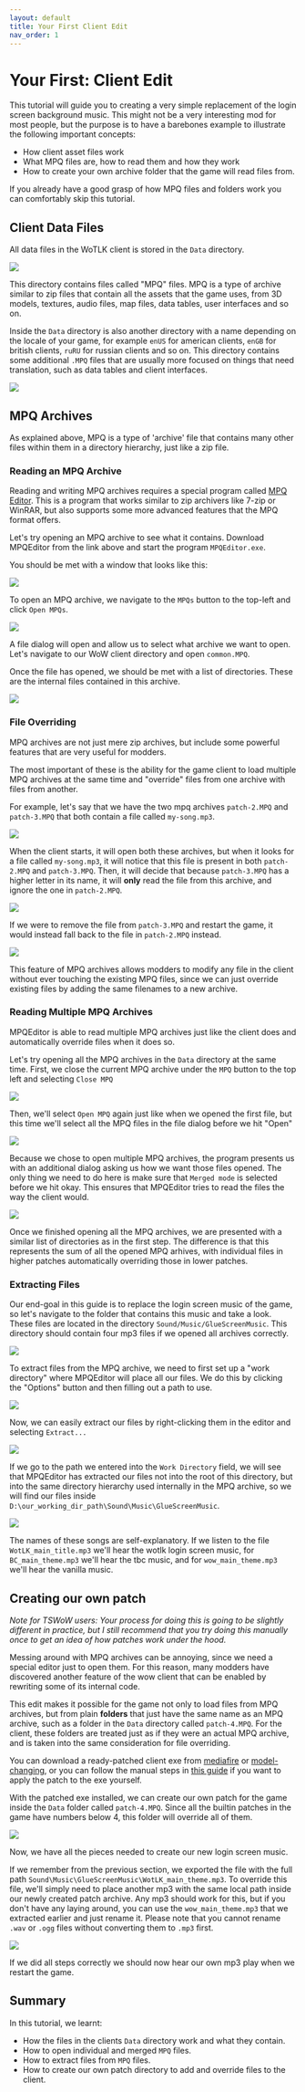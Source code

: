 ```yaml
---
layout: default
title: Your First Client Edit
nav_order: 1
---
```


# Your First: Client Edit

This tutorial will guide you to creating a very simple replacement of the login screen background music. This might not be a very interesting mod for most people, but the purpose is to have a barebones example to illustrate the following important concepts:

- How client asset files work
- What MPQ files are, how to read them and how they work
- How to create your own archive folder that the game will read files from.

If you already have a good grasp of how MPQ files and folders work you can comfortably skip this tutorial.

## Client Data Files

All data files in the WoTLK client is stored in the `Data` directory.

<img class="mi ili80" src="https://i.imgur.com/fTCy0sw.png">

This directory contains files called "MPQ" files. MPQ is a type of archive similar to zip files that contain all the assets that the game uses, from 3D models, textures, audio files, map files, data tables, user interfaces and so on.

Inside the `Data` directory is also another directory with a name depending on the locale of your game, for example `enUS` for american clients, `enGB` for british clients, `ruRU` for russian clients and so on. This directory contains some additional `.MPQ` files that are usually more focused on things that need translation, such as data tables and client interfaces.

<img class="mi ili80" src="https://i.imgur.com/tJWReOd.png">

## MPQ Archives

As explained above, MPQ is a type of 'archive' file that contains many other files within them in a directory hierarchy, just like a zip file. 

### Reading an MPQ Archive

Reading and writing MPQ archives requires a special program called [MPQ Editor](http://www.zezula.net/download/mpqeditor_en.zip). This is a program that works similar to zip archivers like 7-zip or WinRAR, but also supports some more advanced features that the MPQ format offers.

Let's try opening an MPQ archive to see what it contains. Download MPQEditor from the link above and start the program `MPQEditor.exe`.

You should be met with a window that looks like this:

<img class="mi ili80" src="https://i.imgur.com/8AbUV2I.png">

To open an MPQ archive, we navigate to the `MPQs` button to the top-left and click `Open MPQs`.

<img class="mi ili80" src="https://i.imgur.com/wewSiwz.png">

A file dialog will open and allow us to select what archive we want to open. Let's navigate to our WoW client directory and open `common.MPQ`.

Once the file has opened, we should be met with a list of directories. These are the internal files contained in this archive.

<img class="mi ili80" src="https://i.imgur.com/LJkSoyj.png">

### File Overriding

MPQ archives are not just mere zip archives, but include some powerful features that are very useful for modders.

The most important of these is the ability for the game client to load multiple MPQ archives at the same time and "override" files from one archive with files from another.

For example, let's say that we have the two mpq archives `patch-2.MPQ` and `patch-3.MPQ` that both contain a file called `my-song.mp3`.

<img class="mi ili80" src="https://i.imgur.com/Q5z0XCC.png">

When the client starts, it will open both these archives, but when it looks for a file called `my-song.mp3`, it will notice that this file is present in both `patch-2.MPQ` and `patch-3.MPQ`. Then, it will decide that because `patch-3.MPQ` has a higher letter in its name, it will **only** read the file from this archive, and ignore the one in `patch-2.MPQ`.

<img class="mi ili80" src="https://i.imgur.com/kvAhDr4.png">

If we were to remove the file from `patch-3.MPQ` and restart the game, it would instead fall back to the file in `patch-2.MPQ` instead.

<img class="mi ili80" src ="https://i.imgur.com/DZ52WhX.png">

This feature of MPQ archives allows modders to modify any file in the client without ever touching the existing MPQ files, since we can just override existing files by adding the same filenames to a new archive.

### Reading Multiple MPQ Archives

MPQEditor is able to read multiple MPQ archives just like the client does and automatically override files when it does so.

Let's try opening all the MPQ archives in the `Data` directory at the same time. First, we close the current MPQ archive under the `MPQ` button to the top left and selecting `Close MPQ`

<img class="mi ili80" src="https://i.imgur.com/UZ2WRSB.png">

Then, we'll select `Open MPQ` again just like when we opened the first file, but this time we'll select all the MPQ files in the file dialog before we hit "Open"

<img class="mi ili80" src="https://i.imgur.com/nnKVPne.png">

Because we chose to open multiple MPQ archives, the program presents us with an additional dialog asking us how we want those files opened. The only thing we need to do here is make sure that `Merged mode` is selected before we hit okay. This ensures that MPQEditor tries to read the files the way the client would.

<img class="mi ili80" src="https://i.imgur.com/7KNirt1.png">

Once we finished opening all the MPQ archives, we are presented with a similar list of directories as in the first step. The difference is that this represents the sum of all the opened MPQ arhives, with individual files in higher patches automatically overriding those in lower patches.

### Extracting Files

Our end-goal in this guide is to replace the login screen music of the game, so let's navigate to the folder that contains this music and take a look. These files are located in the directory `Sound/Music/GlueScreenMusic`. This directory should contain four mp3 files if we opened all archives correctly.

<img class="mi ili80" src="https://i.imgur.com/kzLcp7U.png">

To extract files from the MPQ archive, we need to first set up a "work directory" where MPQEditor will place all our files. We do this by clicking the "Options" button and then filling out a path to use.

<img class="mi ili80" src="https://i.imgur.com/V3DOobz.png">

Now, we can easily extract our files by right-clicking them in the editor and selecting `Extract...`

<img class="mi ili80" src="https://i.imgur.com/Sz1tJiF.png">

If we go to the path we entered into the `Work Directory` field, we will see that MPQEditor has extracted our files not into the root of this directory, but into the same directory hierarchy used internally in the MPQ archive, so we will find our files inside `D:\our_working_dir_path\Sound\Music\GlueScreenMusic`.

<img class="mi ili80" src="https://i.imgur.com/q9gEnmk.png">

The names of these songs are self-explanatory. If we listen to the file `WotLK_main_title.mp3` we'll hear the wotlk login screen music, for `BC_main_theme.mp3` we'll hear the tbc music, and for `wow_main_theme.mp3` we'll hear the vanilla music.

## Creating our own patch

_Note for TSWoW users: Your process for doing this is going to be slightly different in practice, but I still recommend that you try doing this manually once to get an idea of how patches work under the hood._ 

Messing around with MPQ archives can be annoying, since we need a special editor just to open them. For this reason, many modders have discovered another feature of the wow client that can be enabled by rewriting some of its internal code.

This edit makes it possible for the game not only to load files from MPQ archives, but from plain **folders** that just have the same name as an MPQ archive, such as a folder in the `Data` directory called `patch-4.MPQ`. For the client, these folders are treated just as if they were an actual MPQ archive, and is taken into the same consideration for file overriding.

You can download a ready-patched client exe from [mediafire](https://www.mediafire.com/file/kewam47gtdshhln/Wow.exe/file) or [model-changing](https://model-changing.net/applications/core/interface/file/attachment.php?id=3307), or you can follow the manual steps in [this guide](https://model-changing.net/index.php?app=tutorials&module=tutorials&controller=view&id=24) if you want to apply the patch to the exe yourself.

With the patched exe installed, we can create our own patch for the game inside the `Data` folder called `patch-4.MPQ`. Since all the builtin patches in the game have numbers below 4, this folder will override all of them.

<img class="mi ili80" src="https://i.imgur.com/hHvVDOx.png">

Now, we have all the pieces needed to create our new login screen music.

If we remember from the previous section, we exported the file with the full path `Sound\Music\GlueScreenMusic\WotLK_main_theme.mp3`. To override this file, we'll simply need to place another mp3 with the same local path inside our newly created patch archive. Any mp3 should work for this, but if you don't have any laying around, you can use the `wow_main_theme.mp3` that we extracted earlier and just rename it. Please note that you cannot rename `.wav` or `.ogg` files without converting them to `.mp3` first.

<img class="mi ili80" src="https://i.imgur.com/iWSVG1y.png">

If we did all steps correctly we should now hear our own mp3 play when we restart the game.

## Summary

In this tutorial, we learnt:

- How the files in the clients `Data` directory work and what they contain.
- How to open individual and merged `MPQ` files.
- How to extract files from `MPQ` files.
- How to create our own patch directory to add and override files to the client.